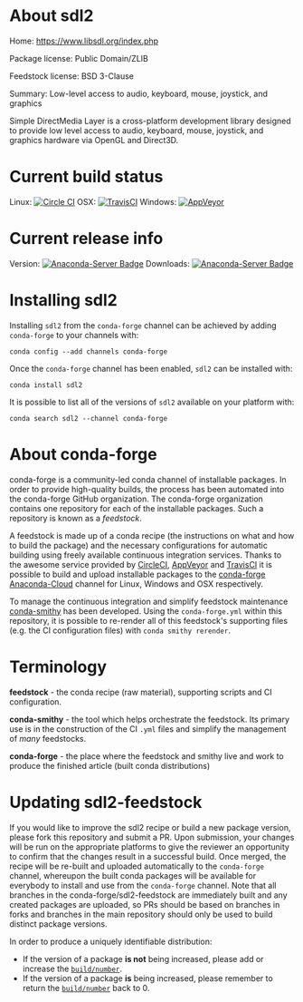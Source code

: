About sdl2
==========

Home: https://www.libsdl.org/index.php

Package license: Public Domain/ZLIB

Feedstock license: BSD 3-Clause

Summary: Low-level access to audio, keyboard, mouse, joystick, and graphics

Simple DirectMedia Layer is a cross-platform development library designed to
provide low level access to audio, keyboard, mouse, joystick, and graphics
hardware via OpenGL and Direct3D.


Current build status
====================

Linux: [![Circle CI](https://circleci.com/gh/conda-forge/sdl2-feedstock.svg?style=shield)](https://circleci.com/gh/conda-forge/sdl2-feedstock)
OSX: [![TravisCI](https://travis-ci.org/conda-forge/sdl2-feedstock.svg?branch=master)](https://travis-ci.org/conda-forge/sdl2-feedstock)
Windows: [![AppVeyor](https://ci.appveyor.com/api/projects/status/github/conda-forge/sdl2-feedstock?svg=True)](https://ci.appveyor.com/project/conda-forge/sdl2-feedstock/branch/master)

Current release info
====================
Version: [![Anaconda-Server Badge](https://anaconda.org/conda-forge/sdl2/badges/version.svg)](https://anaconda.org/conda-forge/sdl2)
Downloads: [![Anaconda-Server Badge](https://anaconda.org/conda-forge/sdl2/badges/downloads.svg)](https://anaconda.org/conda-forge/sdl2)

Installing sdl2
===============

Installing `sdl2` from the `conda-forge` channel can be achieved by adding `conda-forge` to your channels with:

```
conda config --add channels conda-forge
```

Once the `conda-forge` channel has been enabled, `sdl2` can be installed with:

```
conda install sdl2
```

It is possible to list all of the versions of `sdl2` available on your platform with:

```
conda search sdl2 --channel conda-forge
```


About conda-forge
=================

conda-forge is a community-led conda channel of installable packages.
In order to provide high-quality builds, the process has been automated into the
conda-forge GitHub organization. The conda-forge organization contains one repository
for each of the installable packages. Such a repository is known as a *feedstock*.

A feedstock is made up of a conda recipe (the instructions on what and how to build
the package) and the necessary configurations for automatic building using freely
available continuous integration services. Thanks to the awesome service provided by
[CircleCI](https://circleci.com/), [AppVeyor](http://www.appveyor.com/)
and [TravisCI](https://travis-ci.org/) it is possible to build and upload installable
packages to the [conda-forge](https://anaconda.org/conda-forge)
[Anaconda-Cloud](http://docs.anaconda.org/) channel for Linux, Windows and OSX respectively.

To manage the continuous integration and simplify feedstock maintenance
[conda-smithy](http://github.com/conda-forge/conda-smithy) has been developed.
Using the ``conda-forge.yml`` within this repository, it is possible to re-render all of
this feedstock's supporting files (e.g. the CI configuration files) with ``conda smithy rerender``.


Terminology
===========

**feedstock** - the conda recipe (raw material), supporting scripts and CI configuration.

**conda-smithy** - the tool which helps orchestrate the feedstock.
                   Its primary use is in the construction of the CI ``.yml`` files
                   and simplify the management of *many* feedstocks.

**conda-forge** - the place where the feedstock and smithy live and work to
                  produce the finished article (built conda distributions)


Updating sdl2-feedstock
=======================

If you would like to improve the sdl2 recipe or build a new
package version, please fork this repository and submit a PR. Upon submission,
your changes will be run on the appropriate platforms to give the reviewer an
opportunity to confirm that the changes result in a successful build. Once
merged, the recipe will be re-built and uploaded automatically to the
`conda-forge` channel, whereupon the built conda packages will be available for
everybody to install and use from the `conda-forge` channel.
Note that all branches in the conda-forge/sdl2-feedstock are
immediately built and any created packages are uploaded, so PRs should be based
on branches in forks and branches in the main repository should only be used to
build distinct package versions.

In order to produce a uniquely identifiable distribution:
 * If the version of a package **is not** being increased, please add or increase
   the [``build/number``](http://conda.pydata.org/docs/building/meta-yaml.html#build-number-and-string).
 * If the version of a package **is** being increased, please remember to return
   the [``build/number``](http://conda.pydata.org/docs/building/meta-yaml.html#build-number-and-string)
   back to 0.
